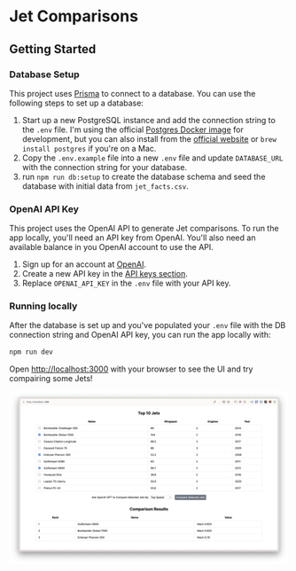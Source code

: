 # Jet Comparisons

## Getting Started

### Database Setup

This project uses [Prisma](https://www.prisma.io/) to connect to a database. You can use the following steps to set up a
database:

1. Start up a new PostgreSQL instance and add the connection string to the `.env` file. I'm using the
   official [Postgres Docker image](https://hub.docker.com/_/postgres) for development, but you can also install from
   the [official website](https://www.postgresql.org/download/) or `brew install postgres` if you're on a Mac.
2. Copy the `.env.example` file into a new `.env` file and update `DATABASE_URL` with the connection string for your
   database.
3. run `npm run db:setup` to create the database schema and seed the database with initial data from `jet_facts.csv`.

### OpenAI API Key

This project uses the OpenAI API to generate Jet comparisons. To run the app locally, you'll need an API key from
OpenAI. You'll also need an available balance in you OpenAI account to use the API.

1. Sign up for an account at [OpenAI](https://beta.openai.com/signup/).
2. Create a new API key in the [API keys section](https://beta.openai.com/account/api-keys).
3. Replace `OPENAI_API_KEY` in the `.env` file with your API key.

### Running locally

After the database is set up and you've populated your `.env` file with the DB connection string and OpenAI API key, you
can run the app locally with:

```bash
npm run dev
```

Open [http://localhost:3000](http://localhost:3000) with your browser to see the UI and try compairing some Jets!

![Screenshot.png](public/Screenshot.png)
